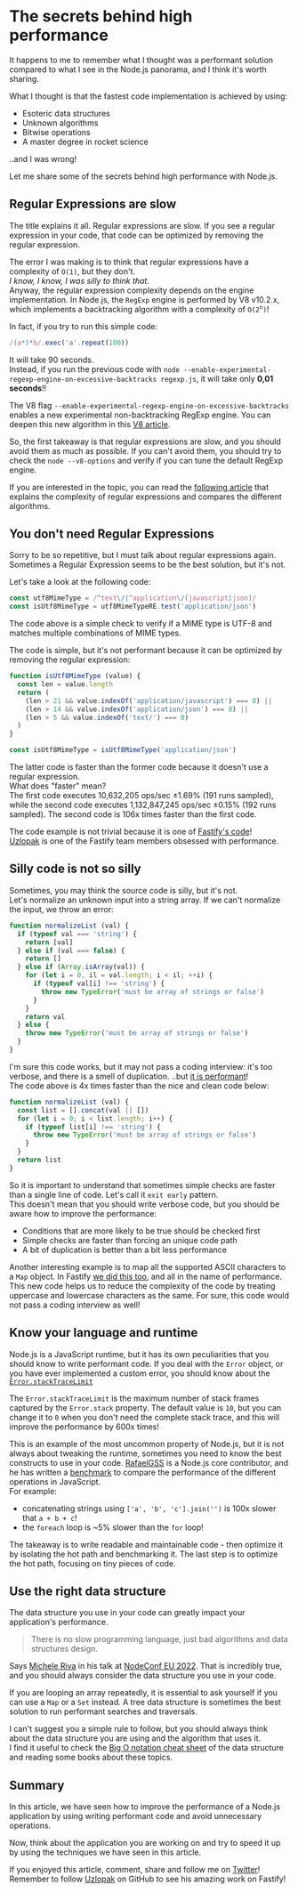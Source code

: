 # The secrets behind high performance

It happens to me to remember what I thought was a performant solution compared to what
I see in the Node.js panorama, and I think it's worth sharing.

What I thought is that the fastest code implementation is achieved by using:

- Esoteric data structures
- Unknown algorithms
- Bitwise operations
- A master degree in rocket science

..and I was wrong!

Let me share some of the secrets behind high performance with Node.js.


## Regular Expressions are slow

The title explains it all. Regular expressions are slow. If you see a regular expression in your code,
that code can be optimized by removing the regular expression.

The error I was making is to think that regular expressions have a complexity of `O(1)`, but they don't.  
_I know, I know, I was silly to think that._  
Anyway, the regular expression complexity depends on the engine implementation.
In Node.js, the `RegExp` engine is performed by V8 v10.2.x, which implements a
backtracking algorithm with a complexity of <code>O(2<sup>n</sup>)</code>!

In fact, if you try to run this simple code:

```js
/(a*)*b/.exec('a'.repeat(100))
```

It will take 90 seconds.  
Instead, if you run the previous code with `node --enable-experimental-regexp-engine-on-excessive-backtracks regexp.js`,
it will take only **0,01 seconds**!!

The V8 flag `--enable-experimental-regexp-engine-on-excessive-backtracks` enables a new experimental non-backtracking RegExp engine.
You can deepen this new algorithm in this [V8 article](https://v8.dev/blog/non-backtracking-regexp).

So, the first takeaway is that regular expressions are slow, and you should avoid them as much as possible.
If you can't avoid them, you should try to check the `node --v8-options` and verify if you can tune the
default RegExp engine.

If you are interested in the topic, you can read the [following article](https://swtch.com/~rsc/regexp/regexp1.html)
that explains the complexity of regular expressions and compares the different algorithms.


## You don't need Regular Expressions

Sorry to be so repetitive, but I must talk about regular expressions again.  
Sometimes a Regular Expression seems to be the best solution, but it's not.

Let's take a look at the following code:

```js
const utf8MimeType = /^text\/|^application\/(javascript|json)/
const isUtf8MimeType = utf8MimeTypeRE.test('application/json')
```

The code above is a simple check to verify if a MIME type is UTF-8 and matches multiple combinations of MIME types.

The code is simple, but it's not performant because it can be optimized by removing the regular expression:

```js
function isUtf8MimeType (value) {
  const len = value.length
  return (
    (len > 21 && value.indexOf('application/javascript') === 0) ||
    (len > 14 && value.indexOf('application/json') === 0) ||
    (len > 5 && value.indexOf('text/') === 0)
  )
}

const isUtf8MimeType = isUtf8MimeType('application/json')
```

The latter code is faster than the former code because it doesn't use a regular expression.  
What does "faster" mean?  
The first code executes 10,632,205 ops/sec ±1.69% (191 runs sampled), while
the second code executes 1,132,847,245 ops/sec ±0.15% (192 runs sampled).
The second code is 106x times faster than the first code.

The code example is not trivial because it is one of [Fastify's code](https://github.com/fastify/send/pull/39)!  
[Uzlopak](https://github.com/Uzlopak) is one of the Fastify team members obsessed with performance.


## Silly code is not so silly

Sometimes, you may think the source code is silly, but it's not.  
Let's normalize an unknown input into a string array. If we can't normalize the input, we throw an error:

```js
function normalizeList (val) {
  if (typeof val === 'string') {
    return [val]
  } else if (val === false) {
    return []
  } else if (Array.isArray(val)) {
    for (let i = 0, il = val.length; i < il; ++i) {
      if (typeof val[i] !== 'string') {
        throw new TypeError('must be array of strings or false')
      }
    }
    return val
  } else {
    throw new TypeError('must be array of strings or false')
  }
}
```

I'm sure this code works, but it may not pass a coding interview: it's too verbose, and there is a smell of duplication.
..but [it is performant](https://github.com/fastify/send/pull/38)!  
The code above is 4x times faster than the nice and clean code below:

```js
function normalizeList (val) {
  const list = [].concat(val || [])
  for (let i = 0; i < list.length; i++) {
    if (typeof list[i] !== 'string') {
      throw new TypeError('must be array of strings or false')
    }
  }
  return list
}
```

So it is important to understand that sometimes simple checks are faster than a single line of code.
Let's call it `exit early` pattern.  
This doesn't mean that you should write verbose code, but you should be aware how to improve the performance:

- Conditions that are more likely to be true should be checked first
- Simple checks are faster than forcing an unique code path
- A bit of duplication is better than a bit less performance

Another interesting example is to map all the supported ASCII characters to a `Map` object.
In Fastify [we did this too](https://github.com/fastify/fast-uri/pull/7/files), and all in the name of performance.
This new code helps us to reduce the complexity of the code by treating uppercase and lowercase characters as the same.
For sure, this code would not pass a coding interview as well!

## Know your language and runtime

Node.js is a JavaScript runtime, but it has its own peculiarities that you should know to write performant code.
If you deal with the `Error` object, or you have ever implemented a custom error, you should know about the [`Error.stackTraceLimit`](https://nodejs.org/api/errors.html#errorstacktracelimit)

The `Error.stackTraceLimit` is the maximum number of stack frames captured by the `Error.stack` property.
The default value is `10`, but you can change it to `0` when you don't need the complete stack trace, and this will improve the performance by 600x times!

This is an example of the most uncommon property of Node.js, but it is not always about tweaking the runtime,
sometimes you need to know the best constructs to use in your code.
[RafaelGSS](https://github.com/RafaelGSS) is a Node.js core contributor, and he has
written a [benchmark](https://github.com/RafaelGSS/nodejs-bench-operations) to compare the performance of
the different operations in JavaScript.  
For example:

- concatenating strings using `['a', 'b', 'c'].join('')` is 100x slower that `a + b + c`!
- the `foreach` loop is ~5% slower than the `for` loop!

The takeaway is to write readable and maintainable code - then optimize it by isolating the hot path
and benchmarking it. The last step is to optimize the hot path, focusing on tiny pieces of code.


## Use the right data structure

The data structure you use in your code can greatly impact your application's performance.

> There is no slow programming language, just bad algorithms and data structures design.

Says [Michele Riva](https://github.com/micheleriva) in his talk at [NodeConf EU 2022](https://www.youtube.com/watch?v=42sMkbGLlh4).
That is incredibly true, and you should always consider the data structure you use in your code.

If you are looping an array repeatedly, it is essential to ask yourself if you can use a `Map` or a `Set` instead.
A tree data structure is sometimes the best solution to run performant searches and traversals.

I can't suggest you a simple rule to follow, but you should always think about the data structure you are using
and the algorithm that uses it.  
I find it useful to check the [Big O notation cheat sheet](https://www.bigocheatsheet.com/) of the data structure
and reading some books about these topics.


## Summary

In this article, we have seen how to improve the performance of a Node.js application by using writing
performant code and avoid unnecessary operations.

Now, think about the application you are working on and try to speed it up by using the techniques we have seen in this article.

If you enjoyed this article, comment, share and follow me on [Twitter](https://twitter.com/ManuEomm)!
Remember to follow [Uzlopak](https://github.com/Uzlopak) on GitHub to see his amazing work on Fastify!
